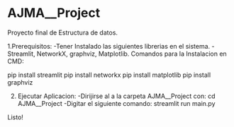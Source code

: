# AJMA__Project
Proyecto final de Estructura de datos.

1.Prerequisitos:
-Tener Instalado las siguientes librerias en el sistema.
-Streamlit, NetworkX, graphviz, Matplotlib.
Comandos para la Instalacion en CMD:

pip install streamlit
pip install networkx
pip install matplotlib
pip install graphviz

2. Ejecutar Aplicacion:
-Dirijirse al a la carpeta AJMA__Project con: cd AJMA__Project
-Digitar el siguiente comando: streamlit run main.py

Listo!
